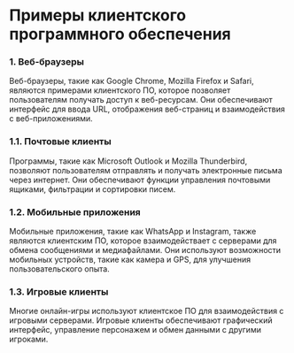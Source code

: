 # Примеры клиентского программного обеспечения

### 1. Веб-браузеры

Веб-браузеры, такие как Google Chrome, Mozilla Firefox и Safari, являются примерами клиентского ПО, которое позволяет пользователям получать доступ к веб-ресурсам. Они обеспечивают интерфейс для ввода URL, отображения веб-страниц и взаимодействия с веб-приложениями.

### 1.1. Почтовые клиенты

Программы, такие как Microsoft Outlook и Mozilla Thunderbird, позволяют пользователям отправлять и получать электронные письма через интернет. Они обеспечивают функции управления почтовыми ящиками, фильтрации и сортировки писем.

### 1.2. Мобильные приложения

Мобильные приложения, такие как WhatsApp и Instagram, также являются клиентским ПО, которое взаимодействает с серверами для обмена сообщениями и медиафайлами. Они используют возможности мобильных устройств, такие как камера и GPS, для улучшения пользовательского опыта.

### 1.3. Игровые клиенты

Многие онлайн-игры используют клиентское ПО для взаимодействия с игровыми серверами. Игровые клиенты обеспечивают графический интерфейс, управление персонажем и обмен данными с другими игроками.

